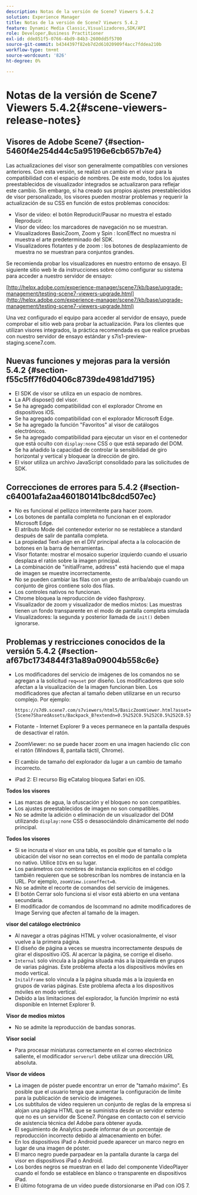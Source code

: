 ```yaml
---
description: Notas de la versión de Scene7 Viewers 5.4.2
solution: Experience Manager
title: Notas de la versión de Scene7 Viewers 5.4.2
feature: Dynamic Media Classic,Visualizadores,SDK/API
role: Developer,Business Practitioner
exl-id: dde851f5-0766-4bd9-84b3-2600dd5f5700
source-git-commit: b4344397f82eb7d2d61020909f4acc7fddea210b
workflow-type: tm+mt
source-wordcount: '826'
ht-degree: 0%

---
```


# Notas de la versión de Scene7 Viewers 5.4.2{#scene-viewers-release-notes}

## Visores de Adobe Scene7 {#section-5460f4e254d44c5a95196e6cb657b7e4}

Las actualizaciones del visor son generalmente compatibles con versiones anteriores. Con esta versión, se realizó un cambio en el visor para la compatibilidad con el espacio de nombres. De este modo, todos los ajustes preestablecidos de visualizador integrados se actualizaron para reflejar este cambio. Sin embargo, si ha creado sus propios ajustes preestablecidos de visor personalizado, los visores pueden mostrar problemas y requerir la actualización de su CSS en función de estos problemas conocidos:

* Visor de vídeo: el botón Reproducir/Pausar no muestra el estado Reproducir.
* Visor de vídeo: los marcadores de navegación no se muestran.
* Visualizadores BasicZoom, Zoom y Spin : IconEffect no muestra ni muestra el arte predeterminado del SDK.
* Visualizadores flotantes y de zoom : los botones de desplazamiento de muestra no se muestran para conjuntos grandes.

Se recomienda probar los visualizadores en nuestro entorno de ensayo. El siguiente sitio web le da instrucciones sobre cómo configurar su sistema para acceder a nuestro servidor de ensayo:

[http://helpx.adobe.com/experience-manager/scene7/kb/base/upgrade-management/testing-scene7-viewers-upgrade.html](http://helpx.adobe.com/experience-manager/scene7/kb/base/upgrade-management/testing-scene7-viewers-upgrade.html)

Una vez configurado el equipo para acceder al servidor de ensayo, puede comprobar el sitio web para probar la actualización. Para los clientes que utilizan visores integrados, la práctica recomendada es que realice pruebas con nuestro servidor de ensayo estándar y s7is1-preview-staging.scene7.com.

## Nuevas funciones y mejoras para la versión 5.4.2 {#section-f55c5ff7f6d0406c8739de4981dd7195}

* El SDK de visor se utiliza en un espacio de nombres.
* La API dispose() del visor.
* Se ha agregado compatibilidad con el explorador Chrome en dispositivos iOS.
* Se ha agregado compatibilidad con el explorador Microsoft Edge.
* Se ha agregado la función &quot;Favoritos&quot; al visor de catálogos electrónicos.
* Se ha agregado compatibilidad para ejecutar un visor en el contenedor que está oculto con `display:none` CSS o que está separado del DOM.
* Se ha añadido la capacidad de controlar la sensibilidad de giro horizontal y vertical y bloquear la dirección de giro.
* El visor utiliza un archivo JavaScript consolidado para las solicitudes de SDK.

## Correcciones de errores para 5.4.2 {#section-c64001afa2aa460180141bc8dcd507ec}

* No es funcional el pellizco intermitente para hacer zoom.
* Los botones de pantalla completa no funcionan en el explorador Microsoft Edge.
* El atributo Mode del contenedor exterior no se restablece a standard después de salir de pantalla completa.
* La propiedad Text-align en el DIV principal afecta a la colocación de botones en la barra de herramientas.
* Visor flotante: mostrar el mosaico superior izquierdo cuando el usuario desplaza el ratón sobre la imagen principal.
* La combinación de &quot;initialFrame, address&quot; está haciendo que el mapa de imagen se muestre incorrectamente.
* No se pueden cambiar las filas con un gesto de arriba/abajo cuando un conjunto de giros contiene solo dos filas.
* Los controles nativos no funcionan.
* Chrome bloquea la reproducción de vídeo flashproxy.
* Visualizador de zoom y visualizador de medios mixtos: Las muestras tienen un fondo transparente en el modo de pantalla completa simulada
* Visualizadores: la segunda y posterior llamada de `init()` deben ignorarse.

## Problemas y restricciones conocidos de la versión 5.4.2 {#section-af67bc1734844f31a89a09004b558c6e}

* Los modificadores del servicio de imágenes de los comandos no se agregan a la solicitud `req=set` por diseño. Los modificadores que solo afectan a la visualización de la imagen funcionan bien. Los modificadores que afectan al tamaño deben utilizarse en un recurso complejo. Por ejemplo:

   ```
   https://s7d9.scene7.com/s7viewers/html5/BasicZoomViewer.html?asset= {Scene7SharedAssets/Backpack_B?extendn=0.5%252C0.5%252C0.5%252C0.5}
   ```

* Flotante - Internet Explorer 9 a veces permanece en la pantalla después de desactivar el ratón.
* ZoomViewer: no se puede hacer zoom en una imagen haciendo clic con el ratón (Windows 8, pantalla táctil, Chrome).
* El cambio de tamaño del explorador da lugar a un cambio de tamaño incorrecto.
* iPad 2: El recurso Big eCatalog bloquea Safari en iOS.

**Todos los visores**

* Las marcas de agua, la ofuscación y el bloqueo no son compatibles.
* Los ajustes preestablecidos de imagen no son compatibles.
* No se admite la adición o eliminación de un visualizador del DOM utilizando `display:none` CSS o desasociándolo dinámicamente del nodo principal.

**Todos los visores**

* Si se incrusta el visor en una tabla, es posible que el tamaño o la ubicación del visor no sean correctos en el modo de pantalla completa no nativo. Utilice `DIV`s en su lugar.
* Los parámetros con nombres de instancia explícitos en el código también requieren que se sobrescriban los nombres de instancia en la URL. Por ejemplo, `zoomView.iconeffect=0`.
* No se admite el recorte de comandos del servicio de imágenes.
* El botón Cerrar solo funciona si el visor está abierto en una ventana secundaria.
* El modificador de comandos de Iscommand no admite modificadores de Image Serving que afecten al tamaño de la imagen.

**visor del catálogo electrónico**

* Al navegar a otras páginas HTML y volver ocasionalmente, el visor vuelve a la primera página.
* El diseño de página a veces se muestra incorrectamente después de girar el dispositivo iOS. Al acercar la página, se corrige el diseño.
* `Internal` solo vincula a la página situada más a la izquierda en grupos de varias páginas. Este problema afecta a los dispositivos móviles en modo vertical.
* `InitalFrame` solo vincula a la página situada más a la izquierda en grupos de varias páginas. Este problema afecta a los dispositivos móviles en modo vertical.
* Debido a las limitaciones del explorador, la función Imprimir no está disponible en Internet Explorer 9.

**Visor de medios mixtos**

* No se admite la reproducción de bandas sonoras.

**Visor social**

* Para procesar miniaturas correctamente en el correo electrónico saliente, el modificador `serverurl` debe utilizar una dirección URL absoluta.

**Visor de vídeos**

* La imagen de póster puede encontrar un error de &quot;tamaño máximo&quot;. Es posible que el usuario tenga que aumentar la configuración de límite para la publicación de servicio de imágenes.
* Los subtítulos de vídeo requieren un conjunto de reglas de la empresa si alojan una página HTML que se suministra desde un servidor externo que no es un servidor de Scene7. Póngase en contacto con el servicio de asistencia técnica del Adobe para obtener ayuda.
* El seguimiento de Analytics puede informar de un porcentaje de reproducción incorrecto debido al almacenamiento en búfer.
* En los dispositivos iPad o Android puede aparecer un marco negro en lugar de una imagen de póster.
* El marco negro puede parpadear en la pantalla durante la carga del visor en dispositivos iPad o Android.
* Los bordes negros se muestran en el lado del componente VideoPlayer cuando el fondo se establece en blanco o transparente en dispositivos iPad.
* El último fotograma de un vídeo puede distorsionarse en iPad con iOS 7.
